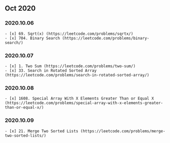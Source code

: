 ## **Oct 2020**

### 2020.10.06
    - [x] 69. Sqrt(x) (https://leetcode.com/problems/sqrtx/)
    - [x] 704. Binary Search (https://leetcode.com/problems/binary-search/)

### 2020.10.07
    - [x] 1. Two Sum (https://leetcode.com/problems/two-sum/)
    - [x] 33. Search in Rotated Sorted Array (https://leetcode.com/problems/search-in-rotated-sorted-array/)

### 2020.10.08
    - [x] 1608. Special Array With X Elements Greater Than or Equal X (https://leetcode.com/problems/special-array-with-x-elements-greater-than-or-equal-x/)

### 2020.10.09
    - [x] 21. Merge Two Sorted Lists (https://leetcode.com/problems/merge-two-sorted-lists/)
